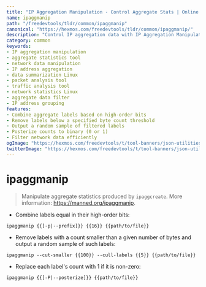 ```yaml
---
title: "IP Aggregation Manipulation - Control Aggregate Stats | Online Free DevTools by Hexmos"
name: ipaggmanip
path: "/freedevtools/tldr/common/ipaggmanip"
canonical: "https://hexmos.com/freedevtools/tldr/common/ipaggmanip/"
description: "Control IP aggregation data with IP Aggregation Manipulation. Efficiently manipulate, filter, and analyze network data. Free online tool, no registration required."
category: common
keywords:
- IP aggregation manipulation
- aggregate statistics tool
- network data manipulation
- IP address aggregation
- data summarization Linux
- packet analysis tool
- traffic analysis tool
- network statistics Linux
- aggregate data filter
- IP address grouping
features:
- Combine aggregate labels based on high-order bits
- Remove labels below a specified byte count threshold
- Output a random sample of filtered labels
- Posterize counts to binary (0 or 1)
- Filter network data efficiently
ogImage: "https://hexmos.com/freedevtools/t/tool-banners/json-utilities-banner.png"
twitterImage: "https://hexmos.com/freedevtools/t/tool-banners/json-utilities-banner.png"
---
```


# ipaggmanip

> Manipulate aggregate statistics produced by `ipaggcreate`.
> More information: <https://manned.org/ipaggmanip>.

- Combine labels equal in their high-order bits:

`ipaggmanip {{[-p|--prefix]}} {{16}} {{path/to/file}}`

- Remove labels with a count smaller than a given number of bytes and output a random sample of such labels:

`ipaggmanip --cut-smaller {{100}} --cull-labels {{5}} {{path/to/file}}`

- Replace each label's count with 1 if it is non-zero:

`ipaggmanip {{[-P|--posterize]}} {{path/to/file}}`
